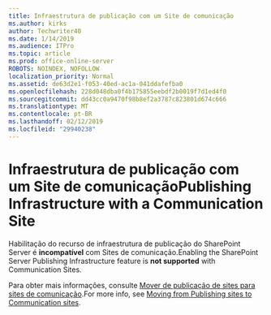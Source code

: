 ```yaml
---
title: Infraestrutura de publicação com um Site de comunicação
ms.author: kirks
author: Techwriter40
ms.date: 1/14/2019
ms.audience: ITPro
ms.topic: article
ms.prod: office-online-server
ROBOTS: NOINDEX, NOFOLLOW
localization_priority: Normal
ms.assetid: de63d2e1-f053-40ed-ac1a-041ddafefba0
ms.openlocfilehash: 228d048dba0f4b175855eebdf2b0019f7d1ed4f0
ms.sourcegitcommit: dd43cc0a9470f98b8ef2a3787c823801d674c666
ms.translationtype: MT
ms.contentlocale: pt-BR
ms.lasthandoff: 02/12/2019
ms.locfileid: "29940238"
---
```

# <a name="publishing-infrastructure-with-a-communication-site"></a><span data-ttu-id="5fc84-102">Infraestrutura de publicação com um Site de comunicação</span><span class="sxs-lookup"><span data-stu-id="5fc84-102">Publishing Infrastructure with a Communication Site</span></span>


<span data-ttu-id="5fc84-103">Habilitação do recurso de infraestrutura de publicação do SharePoint Server é **incompatível** com Sites de comunicação.</span><span class="sxs-lookup"><span data-stu-id="5fc84-103">Enabling the SharePoint Server Publishing Infrastructure feature is **not supported** with Communication Sites.</span></span> 
  
<span data-ttu-id="5fc84-104">Para obter mais informações, consulte [Mover de publicação de sites para sites de comunicação](https://docs.microsoft.com/sharepoint/publishing-sites-classic-to-modern-experience).</span><span class="sxs-lookup"><span data-stu-id="5fc84-104">For more info, see [Moving from Publishing sites to Communication sites](https://docs.microsoft.com/sharepoint/publishing-sites-classic-to-modern-experience).</span></span> 
  

